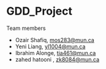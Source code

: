 # GDD_Project

Team members
  - Ozair Shafiq, mos283@mun.ca
  - Yeni Liang, yl1004@mun.ca
  - Ibrahim Alonge, tia461@mun.ca
  - zahed hatooni , zk8084@mun.ca
